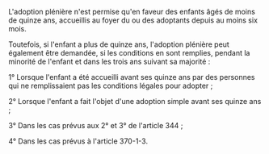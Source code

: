 L'adoption plénière n'est permise qu'en faveur des enfants âgés de moins de quinze ans, accueillis au foyer du ou des adoptants depuis au moins six mois.  

  

Toutefois, si l'enfant a plus de quinze ans, l'adoption plénière peut également être demandée, si les conditions en sont remplies, pendant la minorité de l'enfant et dans les trois ans suivant sa majorité :  

  

1° Lorsque l'enfant a été accueilli avant ses quinze ans par des personnes qui ne remplissaient pas les conditions légales pour adopter ;  

  

2° Lorsque l'enfant a fait l'objet d'une adoption simple avant ses quinze ans ;  

  

3° Dans les cas prévus aux 2° et 3° de l'article 344 ;  

  

4° Dans les cas prévus à l'article 370-1-3.

